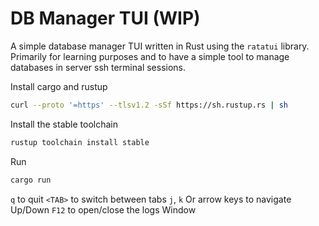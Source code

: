 DB Manager TUI (WIP)
=====================
A simple database manager TUI written in Rust using the `ratatui` library.
Primarily for learning purposes and to have a simple tool to manage databases in server ssh terminal sessions.


Install cargo and rustup
```bash
curl --proto '=https' --tlsv1.2 -sSf https://sh.rustup.rs | sh
```

Install the stable toolchain
```bash
rustup toolchain install stable
```

Run
```bash
cargo run
```

`q` to quit 
`<TAB>` to switch between tabs
`j`, `k` Or arrow keys to navigate Up/Down
`F12` to open/close the logs Window
